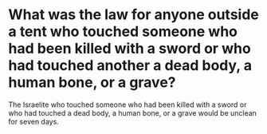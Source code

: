 # What was the law for anyone outside a tent who touched someone who had been killed with a sword or who had touched another a dead body, a human bone, or a grave?

The Israelite who touched someone who had been killed with a sword or who had touched a dead body, a human bone, or a grave would be unclean for seven days.
